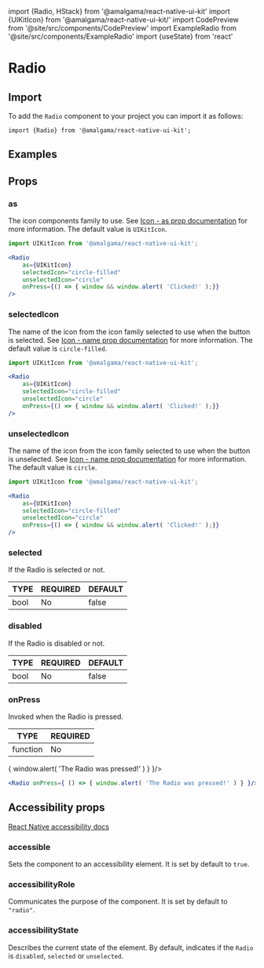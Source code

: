 import {Radio, HStack} from '@amalgama/react-native-ui-kit'
import {UIKitIcon} from '@amalgama/react-native-ui-kit/'
import CodePreview from '@site/src/components/CodePreview'
import ExampleRadio from '@site/src/components/ExampleRadio'
import {useState} from 'react'

# Radio

## Import

To add the `Radio` component to your project you can import it as follows:

```tsx
import {Radio} from '@amalgama/react-native-ui-kit'; 
```

## Examples
<CodePreview>
    <ExampleRadio/>
</CodePreview>

## Props

### as
The icon components family to use. See [Icon - as prop documentation](./icon.md#as) for more information.
The default value is `UIKitIcon`.

```jsx
import UIKitIcon from '@amalgama/react-native-ui-kit';

<Radio
	as={UIKitIcon}
	selectedIcon="circle-filled"
    unselectedIcon="circle"
	onPress={() => { window && window.alert( 'Clicked!' );}}
/>
```

### selectedIcon
The name of the icon from the icon family selected to use when the button is selected. See [Icon - name prop documentation](./icon.md#name) for more information. The default value is `circle-filled`.

```jsx
import UIKitIcon from '@amalgama/react-native-ui-kit';

<Radio
    as={UIKitIcon}
    selectedIcon="circle-filled"
    unselectedIcon="circle"
    onPress={() => { window && window.alert( 'Clicked!' );}}
/>
```

### unselectedIcon

The name of the icon from the icon family selected to use when the button is unselected. See [Icon - name prop documentation](./icon.md#name) for more information. The default value is `circle`.

```jsx
import UIKitIcon from '@amalgama/react-native-ui-kit';

<Radio
    as={UIKitIcon}
    selectedIcon="circle-filled"
    unselectedIcon="circle"
    onPress={() => { window && window.alert( 'Clicked!' );}}
/>
```
### selected
If the Radio is selected or not.

| TYPE | REQUIRED | DEFAULT |
| ---- | -------- | ------- |
| bool | No       | false   |

<CodePreview>
    <HStack>
        <Radio />
        <Radio selected />
    </HStack>
</CodePreview>

### disabled
If the Radio is disabled or not.

| TYPE | REQUIRED | DEFAULT |
| ---- | -------- | ------- |
| bool | No       | false   |

<CodePreview>
    <HStack backgroundColor="white">
        <Radio disabled />
        <Radio selected disabled />
    </HStack>
</CodePreview>


### onPress
Invoked when the Radio is pressed.

| TYPE     | REQUIRED |
| -------- | -------- |
| function | No       |

<CodePreview>
    <Radio onPress={ () => { window.alert( 'The Radio was pressed!' ) } }/>
</CodePreview>

```jsx
<Radio onPress={ () => { window.alert( 'The Radio was pressed!' ) } }/>
```

## Accessibility props
[React Native accessibility docs](https://reactnative.dev/docs/accessibility)

### accessible
Sets the component to an accessibility element. It is set by default to `true`.

### accessibilityRole
Communicates the purpose of the component. It is set by default to `"radio"`.

### accessibilityState
Describes the current state of the element. By default, indicates if the `Radio` is `disabled`, `selected` or `unselected`.